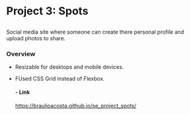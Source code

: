 # Project 3: Spots

##

Social media site where someone can create there personal profile and upload photos to share.

### Overview

- Resizable for desktops and mobile devices.
- FUsed CSS Grid instead of Flexbox.

  #### - Link

  https://braulioacosta.github.io/se_project_spots/
